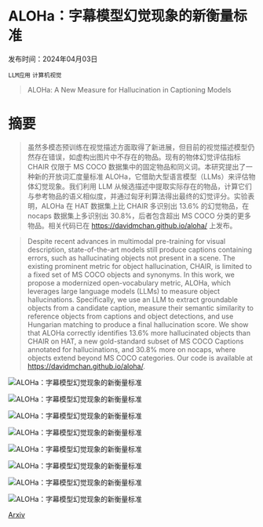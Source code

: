 # ALOHa：字幕模型幻觉现象的新衡量标准

发布时间：2024年04月03日

`LLM应用` `计算机视觉`

> ALOHa: A New Measure for Hallucination in Captioning Models

# 摘要

> 虽然多模态预训练在视觉描述方面取得了新进展，但目前的视觉描述模型仍然存在错误，如虚构出图片中不存在的物品。现有的物体幻觉评估指标 CHAIR 仅限于 MS COCO 数据集中的固定物品和同义词。本研究提出了一种新的开放词汇度量标准 ALOHa，它借助大型语言模型（LLMs）来评估物体幻觉现象。我们利用 LLM 从候选描述中提取实际存在的物品，计算它们与参考物品的语义相似度，并通过匈牙利算法得出最终的幻觉评分。实验表明，ALOHa 在 HAT 数据集上比 CHAIR 多识别出 13.6% 的幻觉物品，在 nocaps 数据集上多识别出 30.8%，后者包含超出 MS COCO 分类的更多物品。相关代码已在 https://davidmchan.github.io/aloha/ 上发布。

> Despite recent advances in multimodal pre-training for visual description, state-of-the-art models still produce captions containing errors, such as hallucinating objects not present in a scene. The existing prominent metric for object hallucination, CHAIR, is limited to a fixed set of MS COCO objects and synonyms. In this work, we propose a modernized open-vocabulary metric, ALOHa, which leverages large language models (LLMs) to measure object hallucinations. Specifically, we use an LLM to extract groundable objects from a candidate caption, measure their semantic similarity to reference objects from captions and object detections, and use Hungarian matching to produce a final hallucination score. We show that ALOHa correctly identifies 13.6% more hallucinated objects than CHAIR on HAT, a new gold-standard subset of MS COCO Captions annotated for hallucinations, and 30.8% more on nocaps, where objects extend beyond MS COCO categories. Our code is available at https://davidmchan.github.io/aloha/.

![ALOHa：字幕模型幻觉现象的新衡量标准](../../../paper_images/2404.02904/x1.png)

![ALOHa：字幕模型幻觉现象的新衡量标准](../../../paper_images/2404.02904/x2.png)

![ALOHa：字幕模型幻觉现象的新衡量标准](../../../paper_images/2404.02904/x3.png)

![ALOHa：字幕模型幻觉现象的新衡量标准](../../../paper_images/2404.02904/x4.png)

![ALOHa：字幕模型幻觉现象的新衡量标准](../../../paper_images/2404.02904/x5.png)

![ALOHa：字幕模型幻觉现象的新衡量标准](../../../paper_images/2404.02904/x6.png)

![ALOHa：字幕模型幻觉现象的新衡量标准](../../../paper_images/2404.02904/x7.png)

![ALOHa：字幕模型幻觉现象的新衡量标准](../../../paper_images/2404.02904/interface.png)

[Arxiv](https://arxiv.org/abs/2404.02904)